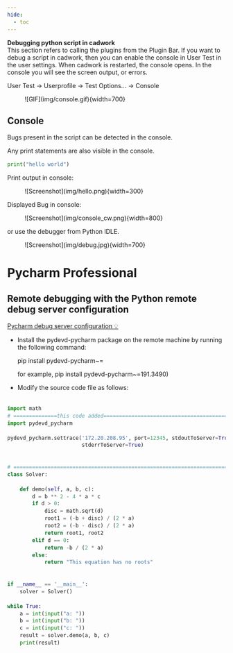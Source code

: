 ```yaml
---
hide:
  - toc
---
```


**Debugging python script in cadwork**<br>
This section refers to calling the plugins from the Plugin Bar.
If you want to debug a script in cadwork, then you can enable the console in User Test in the user settings. When cadwork is restarted, the console opens.
In the console you will see the screen output, or errors.

User Test -> Userprofile -> Test Options... -> Console

<figure markdown="1">
![GIF](img/console.gif){width=700}
</figure>

## Console

Bugs present in the script can be detected in the console.

Any print statements are also visible in the console.

```python
print("hello world")
```

Print output in console:

<figure markdown="1">
![Screenshot](img/hello.png){width=300}
</figure>

Displayed Bug in console:

<figure markdown="1">
![Screenshot](img/console_cw.png){width=800}
</figure>

or use the debugger from Python IDLE.

<figure markdown="1">
![Screenshot](img/debug.jpg){width=700}
</figure>

# Pycharm Professional

## Remote debugging with the Python remote debug server configuration

[Pycharm debug server configuration :bulb:](https://www.jetbrains.com/help/pycharm/remote-debugging-with-product.html#remote-debug-config)

- Install the pydevd-pycharm package on the remote machine by running the following command:

  pip install pydevd-pycharm~=<version of PyCharm on the local machine>

  for example, pip install pydevd-pycharm~=191.3490)

- Modify the source code file as follows:

```python

import math
# ==============this code added==================================================================:
import pydevd_pycharm

pydevd_pycharm.settrace('172.20.208.95', port=12345, stdoutToServer=True,
                        stderrToServer=True)


# ================================================================================================
class Solver:

    def demo(self, a, b, c):
        d = b ** 2 - 4 * a * c
        if d > 0:
            disc = math.sqrt(d)
            root1 = (-b + disc) / (2 * a)
            root2 = (-b - disc) / (2 * a)
            return root1, root2
        elif d == 0:
            return -b / (2 * a)
        else:
            return "This equation has no roots"


if __name__ == '__main__':
    solver = Solver()

while True:
    a = int(input("a: "))
    b = int(input("b: "))
    c = int(input("c: "))
    result = solver.demo(a, b, c)
    print(result)


```

